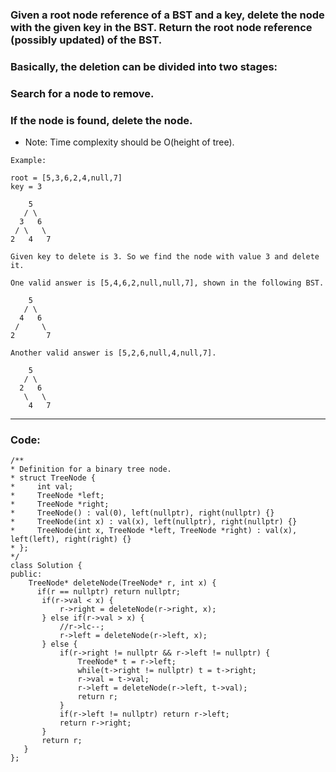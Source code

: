 ### Given a root node reference of a BST and a key, delete the node with the given key in the BST. Return the root node reference (possibly updated) of the BST.

### Basically, the deletion can be divided into two stages:

### Search for a node to remove.
### If the node is found, delete the node.
- Note: Time complexity should be O(height of tree).

```
Example:

root = [5,3,6,2,4,null,7]
key = 3

    5
   / \
  3   6
 / \   \
2   4   7

Given key to delete is 3. So we find the node with value 3 and delete it.

One valid answer is [5,4,6,2,null,null,7], shown in the following BST.

    5
   / \
  4   6
 /     \
2       7

Another valid answer is [5,2,6,null,4,null,7].

    5
   / \
  2   6
   \   \
    4   7
 ```
 
 ---
 
 ### Code:
 
 ```
 /**
 * Definition for a binary tree node.
 * struct TreeNode {
 *     int val;
 *     TreeNode *left;
 *     TreeNode *right;
 *     TreeNode() : val(0), left(nullptr), right(nullptr) {}
 *     TreeNode(int x) : val(x), left(nullptr), right(nullptr) {}
 *     TreeNode(int x, TreeNode *left, TreeNode *right) : val(x), left(left), right(right) {}
 * };
 */
class Solution {
public:
     TreeNode* deleteNode(TreeNode* r, int x) {
       if(r == nullptr) return nullptr;
        if(r->val < x) {
            r->right = deleteNode(r->right, x);
        } else if(r->val > x) {
            //r->lc--;
            r->left = deleteNode(r->left, x);
        } else {
            if(r->right != nullptr && r->left != nullptr) {
                TreeNode* t = r->left;
                while(t->right != nullptr) t = t->right;
                r->val = t->val;
                r->left = deleteNode(r->left, t->val);
                return r;
            }
            if(r->left != nullptr) return r->left;
            return r->right;
        }
        return r;
    }
};
 ```
